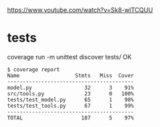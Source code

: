 https://www.youtube.com/watch?v=Sk8-wITCQUU

# tests
coverage run -m unittest discover tests/
OK

```
$ coverage report
Name                  Stmts   Miss  Cover
-----------------------------------------
model.py                 32      3    91%
src/tools.py             23      0   100%
tests/test_model.py      65      1    98%
tests/test_tools.py      67      1    99%
-----------------------------------------
TOTAL                   187      5    97%
```
